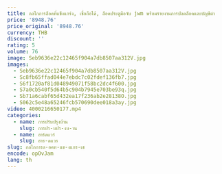 ```yaml
---
title: กลไกการล็อคที่แข็งแกร่ง, เชื่อถือได้, ล็อคประตูมือจับ jwm พร้อมรายงานการปลดล็อคและบัญชีดำ
price: '8948.76'
price_original: '8948.76'
currency: THB
discount: ''
rating: 5
volume: 76
image: Seb9636e22c12465f904a7db8507aa312V.jpg
images:
  - Seb9636e22c12465f904a7db8507aa312V.jpg
  - Sc8fb65ffad044e7ebdc7c02fdef136fb7.jpg
  - S6f1720af81d048949071f58bc2dc4f600.jpg
  - S7a0cb540f5d64b5c904b7945e703be93q.jpg
  - Sb71a6cabf65d432ea17f236ab2e28138O.jpg
  - S062c5e48a65246fcb570690dee018a3ay.jpg
video: 4000216650177.mp4
categories:
  - name: การปรับปรุงบ้าน
    slug: การปร-บปร-งบ-าน
  - name: ฮาร์ดแวร์
    slug: ฮาร-ดแวร
slug: กลไกการล-อคท-แข-งแกร-เช
encode: opOvJam
lang: th
---
```

  